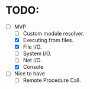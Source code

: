 # TODO:
- [ ] MVP
  - [ ] Custom module resolver.
  - [x] Executing from files.
  - [x] File I/O.
  - [ ] System I/O.
  - [ ] Net I/O.
  - [x] Console
- [ ] Nice to have
  - [ ] Remote Procedure Call.